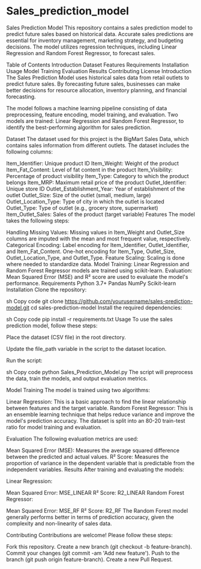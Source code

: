 # Sales_prediction_model

Sales Prediction Model
This repository contains a sales prediction model to predict future sales based on historical data. Accurate sales predictions are essential for inventory management, marketing strategy, and budgeting decisions. The model utilizes regression techniques, including Linear Regression and Random Forest Regressor, to forecast sales.

Table of Contents
Introduction
Dataset
Features
Requirements
Installation
Usage
Model Training
Evaluation
Results
Contributing
License
Introduction
The Sales Prediction Model uses historical sales data from retail outlets to predict future sales. By forecasting future sales, businesses can make better decisions for resource allocation, inventory planning, and financial forecasting.

The model follows a machine learning pipeline consisting of data preprocessing, feature encoding, model training, and evaluation. Two models are trained: Linear Regression and Random Forest Regressor, to identify the best-performing algorithm for sales prediction.

Dataset
The dataset used for this project is the BigMart Sales Data, which contains sales information from different outlets. The dataset includes the following columns:

Item_Identifier: Unique product ID
Item_Weight: Weight of the product
Item_Fat_Content: Level of fat content in the product
Item_Visibility: Percentage of product visibility
Item_Type: Category to which the product belongs
Item_MRP: Maximum retail price of the product
Outlet_Identifier: Unique store ID
Outlet_Establishment_Year: Year of establishment of the outlet
Outlet_Size: Size of the outlet (small, medium, large)
Outlet_Location_Type: Type of city in which the outlet is located
Outlet_Type: Type of outlet (e.g., grocery store, supermarket)
Item_Outlet_Sales: Sales of the product (target variable)
Features
The model takes the following steps:

Handling Missing Values: Missing values in Item_Weight and Outlet_Size columns are imputed with the mean and most frequent value, respectively.
Categorical Encoding:
Label encoding for Item_Identifier, Outlet_Identifier, and Item_Fat_Content.
One-hot encoding for Item_Type, Outlet_Size, Outlet_Location_Type, and Outlet_Type.
Feature Scaling: Scaling is done where needed to standardize data.
Model Training: Linear Regression and Random Forest Regressor models are trained using scikit-learn.
Evaluation: Mean Squared Error (MSE) and R² score are used to evaluate the model's performance.
Requirements
Python 3.7+
Pandas
NumPy
Scikit-learn
Installation
Clone the repository:

sh
Copy code
git clone https://github.com/yourusername/sales-prediction-model.git
cd sales-prediction-model
Install the required dependencies:

sh
Copy code
pip install -r requirements.txt
Usage
To use the sales prediction model, follow these steps:

Place the dataset (CSV file) in the root directory.

Update the file_path variable in the script to the dataset location.

Run the script:

sh
Copy code
python Sales_Prediction_Model.py
The script will preprocess the data, train the models, and output evaluation metrics.

Model Training
The model is trained using two algorithms:

Linear Regression: This is a basic approach to find the linear relationship between features and the target variable.
Random Forest Regressor: This is an ensemble learning technique that helps reduce variance and improve the model's prediction accuracy.
The dataset is split into an 80-20 train-test ratio for model training and evaluation.

Evaluation
The following evaluation metrics are used:

Mean Squared Error (MSE): Measures the average squared difference between the predicted and actual values.
R² Score: Measures the proportion of variance in the dependent variable that is predictable from the independent variables.
Results
After training and evaluating the models:

Linear Regression:

Mean Squared Error: MSE_LINEAR
R² Score: R2_LINEAR
Random Forest Regressor:

Mean Squared Error: MSE_RF
R² Score: R2_RF
The Random Forest model generally performs better in terms of prediction accuracy, given the complexity and non-linearity of sales data.

Contributing
Contributions are welcome! Please follow these steps:

Fork this repository.
Create a new branch (git checkout -b feature-branch).
Commit your changes (git commit -am 'Add new feature').
Push to the branch (git push origin feature-branch).
Create a new Pull Request.
